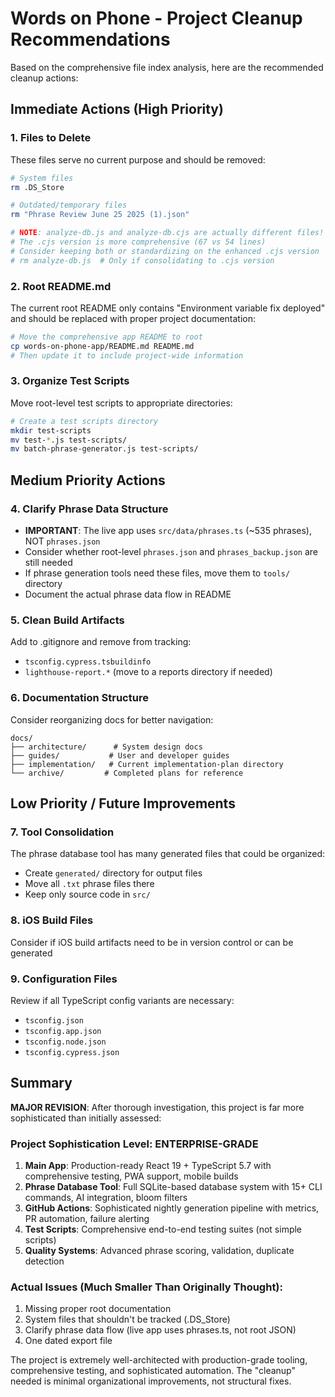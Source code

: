 # Words on Phone - Project Cleanup Recommendations

Based on the comprehensive file index analysis, here are the recommended cleanup actions:

## Immediate Actions (High Priority)

### 1. Files to Delete
These files serve no current purpose and should be removed:

```bash
# System files
rm .DS_Store

# Outdated/temporary files
rm "Phrase Review June 25 2025 (1).json"

# NOTE: analyze-db.js and analyze-db.cjs are actually different files!
# The .cjs version is more comprehensive (67 vs 54 lines)
# Consider keeping both or standardizing on the enhanced .cjs version
# rm analyze-db.js  # Only if consolidating to .cjs version
```

### 2. Root README.md
The current root README only contains "Environment variable fix deployed" and should be replaced with proper project documentation:

```bash
# Move the comprehensive app README to root
cp words-on-phone-app/README.md README.md
# Then update it to include project-wide information
```

### 3. Organize Test Scripts
Move root-level test scripts to appropriate directories:

```bash
# Create a test scripts directory
mkdir test-scripts
mv test-*.js test-scripts/
mv batch-phrase-generator.js test-scripts/
```

## Medium Priority Actions

### 4. Clarify Phrase Data Structure
- **IMPORTANT**: The live app uses `src/data/phrases.ts` (~535 phrases), NOT `phrases.json`
- Consider whether root-level `phrases.json` and `phrases_backup.json` are still needed
- If phrase generation tools need these files, move them to `tools/` directory
- Document the actual phrase data flow in README

### 5. Clean Build Artifacts
Add to .gitignore and remove from tracking:
- `tsconfig.cypress.tsbuildinfo`
- `lighthouse-report.*` (move to a reports directory if needed)

### 6. Documentation Structure
Consider reorganizing docs for better navigation:
```
docs/
├── architecture/      # System design docs
├── guides/           # User and developer guides
├── implementation/   # Current implementation-plan directory
└── archive/         # Completed plans for reference
```

## Low Priority / Future Improvements

### 7. Tool Consolidation
The phrase database tool has many generated files that could be organized:
- Create `generated/` directory for output files
- Move all `.txt` phrase files there
- Keep only source code in `src/`

### 8. iOS Build Files
Consider if iOS build artifacts need to be in version control or can be generated

### 9. Configuration Files
Review if all TypeScript config variants are necessary:
- `tsconfig.json`
- `tsconfig.app.json`
- `tsconfig.node.json`
- `tsconfig.cypress.json`

## Summary

**MAJOR REVISION**: After thorough investigation, this project is far more sophisticated than initially assessed:

### Project Sophistication Level: **ENTERPRISE-GRADE**
1. **Main App**: Production-ready React 19 + TypeScript 5.7 with comprehensive testing, PWA support, mobile builds
2. **Phrase Database Tool**: Full SQLite-based database system with 15+ CLI commands, AI integration, bloom filters
3. **GitHub Actions**: Sophisticated nightly generation pipeline with metrics, PR automation, failure alerting
4. **Test Scripts**: Comprehensive end-to-end testing suites (not simple scripts)
5. **Quality Systems**: Advanced phrase scoring, validation, duplicate detection

### Actual Issues (Much Smaller Than Originally Thought):
1. Missing proper root documentation  
2. System files that shouldn't be tracked (.DS_Store)
3. Clarify phrase data flow (live app uses phrases.ts, not root JSON)
4. One dated export file

The project is extremely well-architected with production-grade tooling, comprehensive testing, and sophisticated automation. The "cleanup" needed is minimal organizational improvements, not structural fixes.